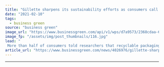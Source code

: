 ```yaml
---
title: "Gillette sharpens its sustainability efforts as consumers call for greener packaging"
date: "2021-02-10"
tags: 
  - business green
source: "business green"
image_url: "https://www.businessgreen.com/api/v1/wps/d7a9573/2368cdaa-6907-4c3f-a549-ff2b4ccaa7c5/2/Gillette-ProGlide-Packaging-185x114.jpg"
image_fp: "/assets/img/post_thumbnails/116.jpg"
lead: "
 More than half of consumers told researchers that recyclable packaging is among the most important factors when deciding to buy a bathroom product ..."
article_url: "https://www.businessgreen.com/news/4026976/gillette-sharpens-sustainability-efforts-consumers-greener-packaging"
---
```


---

